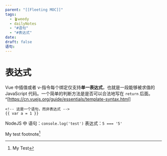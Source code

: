 ```yaml
---
parent: "[[Fleeting MOC]]"
tags:
  - 🪴weedy
  - dailyNotes
  - "#语句"
  - "#表达式"
date: 
draft: false
语句:
---
```

# 表达式
Vue 中插值或者 v-指令每个绑定仅支持**单一表达式**，也就是一段能够被求值的 JavaScript 代码。一个简单的判断方法是是否可以合法地写在 `return` 后面。^[https://cn.vuejs.org/guide/essentials/template-syntax.html]

```
<!-- 这是一个语句，而非表达式 -->
{{ var a = 1 }}
```

NodeJS 中
语句：`console.log('test')`
表达式：`5 === '5'`



My test footnote[^2]

[^2]: My Test